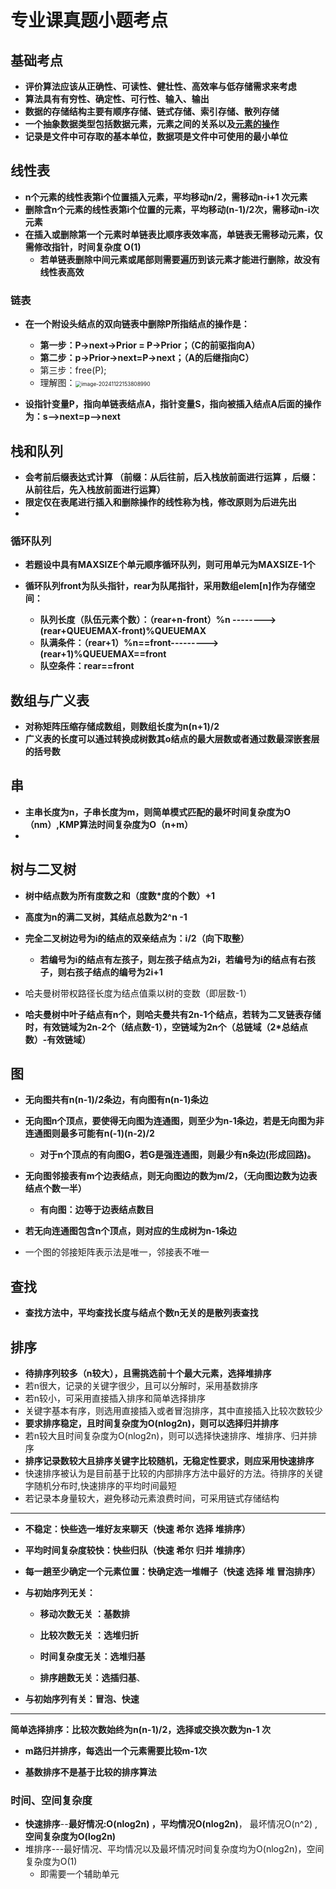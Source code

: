 # 专业课真题小题考点

## 基础考点

- **评价算法应该从正确性、可读性、健壮性、高效率与低存储需求来考虑**
- **算法具有有穷性、确定性、可行性、输入、输出**
- **数据的存储结构主要有顺序存储、链式存储、索引存储、散列存储**
- **一个抽象数据类型包括数据元素，元素之间的关系以及<u>元素的操作</u>**
- **记录是文件中可存取的基本单位，数据项是文件中可使用的最小单位**

## 线性表

- **n个元素的线性表第i个位置插入元素，平均移动n/2，需移动n-i+1 次元素**
- **删除含n个元素的线性表第i个位置的元素，平均移动(n-1)/2次，需移动n-i次元素**
- **在插入或删除第一个元素时单链表比顺序表效率高，单链表无需移动元素，仅需修改指针，时间复杂度 O(1)**
  - **若单链表删除中间元素或尾部则需要遍历到该元素才能进行删除，故没有线性表高效**

### 链表

- **在一个附设头结点的双向链表中删除P所指结点的操作是：**
  - **第一步：P->next->Prior = P->Prior；（C的前驱指向A）**
  - **第二步：p->Prior->next=P->next；（A的后继指向C）**
  - 第三步：free(P);    
  - 理解图：<img src="https://cdn.jsdelivr.net/gh/RichardQt/PicBed/note/202411221538104.png" alt="image-20241122153808990" style="zoom: 60%;" />

- **设指针变量P，指向单链表结点A，指针变量S，指向被插入结点A后面的操作为：s-->next=p-->next**

## 栈和队列

- **会考前后缀表达式计算  （前缀：从后往前，后入栈放前面进行运算 ，后缀：从前往后，先入栈放前面进行运算）**
- **限定仅在表尾进行插入和删除操作的线性称为栈，修改原则为后进先出**
- 

### 循环队列

- **若题设中具有MAXSIZE个单元顺序循环队列，则可用单元为MAXSIZE-1个**

- **循环队列front为队头指针，rear为队尾指针，采用数组elem[n]作为存储空间：**
  - **队列长度（队伍元素个数）：（rear+n-front）%n --------> (rear+QUEUEMAX-front)%QUEUEMAX**
  - **队满条件：（rear+1）%n==front--------->(rear+1)%QUEUEMAX==front**
  - **队空条件：rear==front**

## 数组与广义表

- **对称矩阵压缩存储成数组，则数组长度为n(n+1)/2**
- **广义表的长度可以通过转换成树数其o结点的最大层数或者通过数最深嵌套层的括号数**

## 串

- **主串长度为n，子串长度为m，则简单模式匹配的最坏时间复杂度为O（nm）,KMP算法时间复杂度为O（n+m）**
- 

## 树与二叉树

- **树中结点数为所有度数之和（度数*度的个数）+1**

- **高度为n的满二叉树，其结点总数为2^n -1**
- **完全二叉树边号为i的结点的双亲结点为：i/2（向下取整）**
  - **若编号为i的结点有左孩子，则左孩子结点为2i，若编号为i的结点有右孩子，则右孩子结点的编号为2i+1**

- 哈夫曼树带权路径长度为结点值乘以树的变数（即层数-1）
- **哈夫曼树中叶子结点有n个，则哈夫曼共有2n-1个结点，若转为二叉链表存储时，有效链域为2n-2个（结点数-1），空链域为2n个（总链域（2*总结点数）-有效链域）**

## 图

- **无向图共有n(n-1)/2条边，有向图有n(n-1)条边**

- **无向图n个顶点，要使得无向图为连通图，则至少为n-1条边，若是无向图为非连通图则最多可能有n(-1)(n-2)/2** 

  -  **对于n个顶点的有向图G，若G是强连通图，则最少有n条边(形成回路)。**

- **无向图邻接表有m个边表结点，则无向图边的数为m/2，（无向图边数为边表结点个数一半）**

  - **有向图：边等于边表结点数目**

- **若无向连通图包含n个顶点，则对应的生成树为n-1条边**

- 一个图的邻接矩阵表示法是唯一，邻接表不唯一

  

## 查找

- **查找方法中，平均查找长度与结点个数n无关的是散列表查找**

## 排序

- **待排序列较多（n较大），且需挑选前十个最大元素，选择堆排序**
- 若n很大，记录的关键字很少，且可以分解时，采用基数排序
- 若n较小，可采用直接插入排序和简单选择排序
- 关键字基本有序，则选用直接插入或者冒泡排序，其中直接插入比较次数较少
- **要求排序稳定，且时间复杂度为O(nlog2n)，则可以选择归并排序**
- 若n较大且时间复杂度为O(nlog2n)，则可以选择快速排序、堆排序、归并排序
- **排序记录数较大且排序关键字比较随机，无稳定性要求，则应采用快速排序**
- 快速排序被认为是目前基于比较的内部排序方法中最好的方法。待排序的关键字随机分布时,快速排序的平均时间最短
- 若记录本身量较大，避免移动元素浪费时间，可采用链式存储结构

------

- **不稳定：快些选一堆好友来聊天（快速 希尔 选择 堆排序）**

- **平均时间复杂度较快：快些归队（快速 希尔 归并 堆排序）**

- **每一趟至少确定一个元素位置：快确定选一堆帽子（快速 选择 堆 冒泡排序）**

- **与初始序列无关：**

  - **移动次数无关 ：基数排**

  - **比较次数无关 ：选堆归折**

  - **时间复杂度无关：选堆归基**

  - **排序趟数无关：选插归基**、

- **与初始序列有关：冒泡、快速**

- ------

  **简单选择排序：比较次数始终为n(n-1)/2，选择或交换次数为n-1 次**

- **m路归并排序，每选出一个元素需要比较m-1次**

- **基数排序不是基于比较的排序算法**

### 时间、空间复杂度

- **快速排序**--**最好情况:O(nlog2n) ，平均情况O(nlog2n)**， 最坏情况O(n^2)  ,**空间复杂度为O(log2n)** 
- 堆排序---最好情况、平均情况以及最坏情况时间复杂度均为O(nlog2n)，空间复杂度为O(1)
  - 即需要一个辅助单元



 




